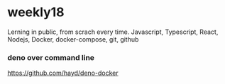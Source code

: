 # weekly18
Lerning in public, from scrach every time. Javascript, Typescript, React, Nodejs, Docker, docker-compose, git, github

### deno over command line
https://github.com/hayd/deno-docker
